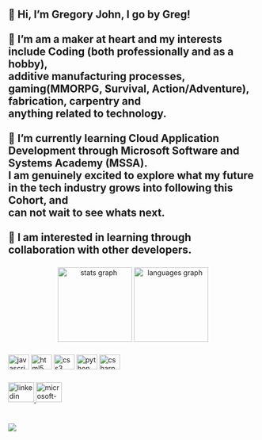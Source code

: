 <h2 align="left">👋 Hi, I’m Gregory John, I go by Greg!<br><br>👀 I’m am a maker at heart and my interests include Coding (both professionally and as a hobby),<br>additive manufacturing processes, gaming(MMORPG, Survival, Action/Adventure), fabrication, carpentry and<br>anything related to technology.<br><br>🌱 I’m currently learning Cloud Application Development through Microsoft Software and Systems Academy (MSSA).<br>I am genuinely excited to explore what my future in the tech industry grows into following this Cohort, and<br>can not wait to see whats next.<br><br>💞️ I am interested in learning through collaboration with other developers.</h2>

###

<div align="center">
  <img src="https://github-readme-stats.vercel.app/api?hide_title=false&hide_rank=false&show_icons=true&include_all_commits=true&count_private=true&disable_animations=false&theme=discord_old_blurple&locale=en&hide_border=true&username=GregLJ" height="150" alt="stats graph"  />
  <img src="https://github-readme-stats.vercel.app/api/top-langs?locale=en&hide_title=false&layout=compact&card_width=320&langs_count=5&theme=discord_old_blurple&hide_border=false&username=GregLJ" height="150" alt="languages graph"  />
</div>

###

<div align="left">
  <img src="https://cdn.jsdelivr.net/gh/devicons/devicon/icons/javascript/javascript-original.svg" height="30" width="42" alt="javascript logo"  />
  <img src="https://cdn.jsdelivr.net/gh/devicons/devicon/icons/html5/html5-original.svg" height="30" width="42" alt="html5 logo"  />
  <img src="https://cdn.jsdelivr.net/gh/devicons/devicon/icons/css3/css3-original.svg" height="30" width="42" alt="css3 logo"  />
  <img src="https://cdn.jsdelivr.net/gh/devicons/devicon/icons/python/python-original.svg" height="30" width="42" alt="python logo"  />
  <img src="https://cdn.jsdelivr.net/gh/devicons/devicon/icons/csharp/csharp-original.svg" height="30" width="42" alt="csharp logo"  />
</div>

###

<div align="left">
  <a href="https://www.linkedin.com/in/gregory-l-john" target="_blank">
    <img src="https://raw.githubusercontent.com/maurodesouza/profile-readme-generator/master/src/assets/icons/social/linkedin/default.svg" width="52" height="40" alt="linkedin logo"  />
  </a>
  <a href="mailto:gregory.l.john@outlook.com" target="_blank">
    <img src="https://raw.githubusercontent.com/maurodesouza/profile-readme-generator/master/src/assets/icons/social/microsoft-outlook/default.svg" width="52" height="40" alt="microsoft-outlook logo"  />
  </a>
</div>

###

<br clear="both">

<img align="left" src="https://visitor-badge.laobi.icu/badge?page_id=GregLJ.GregLJ&left_color=blueviolet&right_color=navy"  />

###
